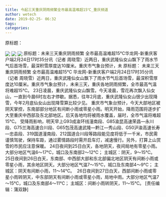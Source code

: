```yaml
---
title: 今起三天重庆阴雨频繁全市最高温难超15℃_重庆频道
author: wetech
date: 2019-02-25- 06:32
tags: 
categories: 
---
```

原标题：
<!-- more -->
                
<img align="center" border="0" src="http://p0.ifengimg.com/a/2019_09/1fddac1a1bc941d_size262_w580_h387.jpg" />
                
<img align="center" border="0" src="http://p1.ifengimg.com/a/2019_09/1671d61f5149faf_size235_w580_h387.jpg" />
            
<img align="center" border="0" src="http://p2.ifengimg.com/a/2016/0810/204c433878d5cf9size1_w16_h16.png" />
原标题：未来三天重庆阴雨频繁 全市最高温难超15℃华龙网-新重庆客户端2月24日17时35分讯（记者 周晓雪）近两日，重庆武隆仙女山飘下了雨水节气后首场雪，最深积雪厚度达10厘米。重庆市气象台预计，未
原标题：
未来三天重庆阴雨频繁 全市最高温难超15℃
华龙网-新重庆客户端2月24日17时35分讯（记者 周晓雪）近两日，重庆武隆仙女山飘下了雨水节气后首场雪，最深积雪厚度达10厘米。重庆市气象台预计，未来三天，重庆各地阴雨频繁，全市最高气温将难超15℃。
23日凌晨，重庆武隆仙女山飘雪。今天凌晨，雪花再次飘入仙女山，一直到今晨6时左右才停歇。据悉，往年2月底，重庆武隆仙女山很少出现降雪，今年2月底仙女山出现降雪算比较少见。
重庆市气象台预计，今天大部地区被阴天掌控，东南部部分地区有间断小雨或零星小雨。明天开始，降雨范围将逐步扩大至重庆中西部及东北部地区。后天各地均将被雨水覆盖，届时，全市气温将难超15℃。
受降雨影响，明天早上G93成渝环线潼南段、G85渝昆高速荣昌—永川段、G75兰海高速合川段、G65包茂高速武隆—黔江—秀山段、G50沪渝高速长寿—忠县段、319国道潼南段、212国道合川段等路段能见度将低于一千米，市民需谨慎驾驶，保持车距，通过雾情路段时需开启车灯，减速慢行。另外，打算上山赏雪的市民应注意保暖。
24日夜间到25日白天，各地阴天，夜间局地有零星小雨。大部分地区气温6～17℃，城口及东南部2～12℃； 主城区：阴天，9～15℃。 
25日夜间到26日白天，东南部、中西部大部和东北部偏北地区阴天有间断小雨或零星小雨，其余地区阴天。大部分地区气温7～15℃，城口及东南部4～9℃； 主城区：阴天有间断小雨，11～14℃。 
26日夜间到27日白天，西部间断小雨或零星小雨转阴天，中东部阴天有间断小雨或零星小雨，局地中雨。大部分地区气温7～15℃，城口及东南部4～11℃； 主城区：间断小雨转阴天，11～15℃。
[责任编辑：蒲双静]
            
